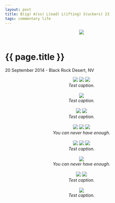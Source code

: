 ```yaml
---
layout: post
title: B(ig) A(ss) L(oad) L(ifting) S(uckers) 23
tags: commentary life
---
```


<div style="text-align: center;"><img src="https://dl.dropboxusercontent.com/u/3651609/photos/balls/DSCF6629.jpg"></div><br>

# {{ page.title }}

<p class="meta"> 20 September 2014 - Black Rock Desert, NV</p>

<div style="text-align: center;">
    <img src="https://dl.dropboxusercontent.com/u/3651609/photos/balls/DSCF6624.jpg">
    <img src="https://dl.dropboxusercontent.com/u/3651609/photos/balls/DSCF6603.jpg">
    <img src="https://dl.dropboxusercontent.com/u/3651609/photos/balls/DSCF6620.jpg">
    <div><i>Test caption.</i></div>
</div><br>

<div style="text-align: center;">
    <img src="https://dl.dropboxusercontent.com/u/3651609/photos/balls/DSCF6612.jpg">
    <div><i>Test caption.</i></div>
</div><br>

<div style="text-align: center;">
    <img src="https://dl.dropboxusercontent.com/u/3651609/photos/balls/DSCF6625.jpg">
    <img src="https://dl.dropboxusercontent.com/u/3651609/photos/balls/DSCF6652.jpg">
    <div><i>Test caption.</i></div>
</div><br>

<div style="text-align: center;">
    <img src="https://dl.dropboxusercontent.com/u/3651609/photos/balls/DSCF6600.jpg">
    <img src="https://dl.dropboxusercontent.com/u/3651609/photos/balls/DSCF6676.jpg">
    <img src="https://dl.dropboxusercontent.com/u/3651609/photos/balls/DSCF6675.jpg">
    <div><i>You can never have enough.</i></div>
</div><br>

<div style="text-align: center;">
    <img src="https://dl.dropboxusercontent.com/u/3651609/photos/balls/S0026659.jpg">
    <img src="https://dl.dropboxusercontent.com/u/3651609/photos/balls/S0036660.jpg">
    <img src="https://dl.dropboxusercontent.com/u/3651609/photos/balls/S0046661.jpg">
    <div><i>Test caption.</i></div>
</div><br>

<div style="text-align: center;">
    <img src="https://dl.dropboxusercontent.com/u/3651609/photos/balls/DSCF6597.jpg">
    <div><i>You can never have enough.</i></div>
</div><br>

<div style="text-align: center;">
    <img src="https://dl.dropboxusercontent.com/u/3651609/photos/balls/DSCF6681.jpg">
    <img src="https://dl.dropboxusercontent.com/u/3651609/photos/balls/DSCF6689.jpg">
    <div><i>Test caption.</i></div>
</div><br>

<div style="text-align: center;">
    <img src="https://dl.dropboxusercontent.com/u/3651609/photos/balls/DSCF6698.jpg">
    <div><i>Test caption.</i></div>
</div><br>
